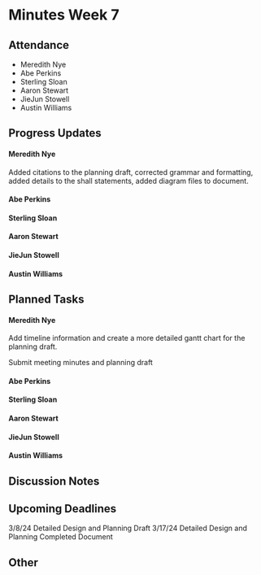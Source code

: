 # Minutes Week 7

## Attendance
   - Meredith Nye
   - Abe Perkins
   - Sterling Sloan
   - Aaron Stewart
   - JieJun Stowell
   - Austin Williams

## Progress Updates
#### Meredith Nye
Added citations to the planning draft, corrected grammar and formatting, added details to the shall statements, added diagram files to document.             
#### Abe Perkins
#### Sterling Sloan
#### Aaron Stewart
#### JieJun Stowell
#### Austin Williams

## Planned Tasks
#### Meredith Nye
Add timeline information and create a more detailed gantt chart for the planning draft. 

Submit meeting minutes and planning draft
#### Abe Perkins
#### Sterling Sloan
#### Aaron Stewart
#### JieJun Stowell
#### Austin Williams

## Discussion Notes

## Upcoming Deadlines
3/8/24 Detailed Design and Planning Draft
3/17/24 Detailed Design and Planning Completed Document

## Other
